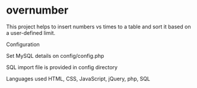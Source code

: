 # overnumber
This project helps to insert numbers vs times to a table and sort it based on a user-defined limit.

Configuration

Set MySQL details on config/config.php

SQL import file is provided in config directory

Languages used HTML, CSS, JavaScript, jQuery, php, SQL
